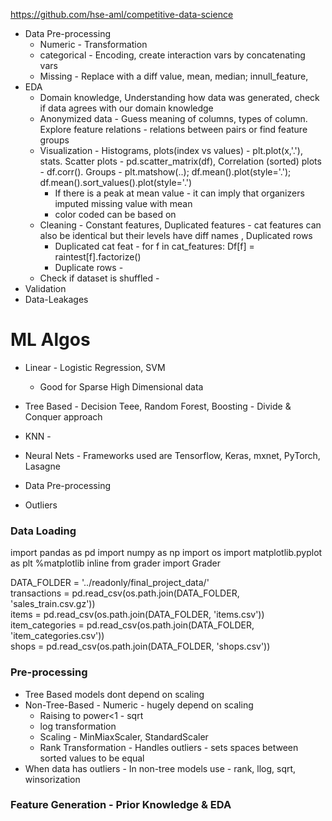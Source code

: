 https://github.com/hse-aml/competitive-data-science
* Data Pre-processing
  * Numeric - Transformation
  * categorical - Encoding, create interaction vars by concatenating vars 
  * Missing - Replace with a diff value, mean, median; innull_feature, 
* EDA
  * Domain knowledge, Understanding how data was generated, check if data agrees with our domain knowledge
  * Anonymized data - Guess meaning of columns, types of column. Explore feature relations - relations between pairs or find feature groups
  * Visualization - Histograms, plots(index vs values) - plt.plot(x,'.'), stats. Scatter plots - pd.scatter_matrix(df), Correlation (sorted) plots - df.corr(). Groups - plt.matshow(..); df.mean().plot(style='.'); df.mean().sort_values().plot(style='.')
    * If there is a peak at mean value - it can imply that organizers imputed missing value with mean
    * color coded can be based on 
  * Cleaning - Constant features, Duplicated features - cat features can also be identical but their levels have diff names , Duplicated rows 
    * Duplicated cat feat - for f in cat_features: Df[f] = raintest[f].factorize()
    * Duplicate rows - 
  * Check if dataset is shuffled - 
* Validation
* Data-Leakages



# ML Algos
* Linear - Logistic Regression, SVM
  * Good for Sparse High Dimensional data
* Tree Based - Decision Teee, Random Forest, Boosting - Divide & Conquer approach
* KNN - 
* Neural Nets - Frameworks used are Tensorflow, Keras, mxnet, PyTorch, Lasagne

* Data Pre-processing
* Outliers

### Data Loading
import pandas as pd
import numpy as np
import os
import matplotlib.pyplot as plt
%matplotlib inline 
from grader import Grader

DATA_FOLDER = '../readonly/final_project_data/' </br>
transactions    = pd.read_csv(os.path.join(DATA_FOLDER, 'sales_train.csv.gz')) </br>
items           = pd.read_csv(os.path.join(DATA_FOLDER, 'items.csv')) </br>
item_categories = pd.read_csv(os.path.join(DATA_FOLDER, 'item_categories.csv')) </br>
shops           = pd.read_csv(os.path.join(DATA_FOLDER, 'shops.csv')) </br>

### Pre-processing
* Tree Based models dont depend on scaling
* Non-Tree-Based - Numeric - hugely depend on scaling
  * Raising to power<1 - sqrt
  * log transformation
  * Scaling - MinMiaxScaler, StandardScaler
  * Rank Transformation - Handles outliers - sets spaces between sorted values to be equal
* When data has outliers - In non-tree models use - rank, llog, sqrt, winsorization


### Feature Generation - Prior Knowledge & EDA






